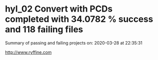 # hyl_02 Convert with PCDs completed with 34.0782 % success and 118 failing files

Summary of passing and failing projects on: 2020-03-28 at 22:35:31

http://www.ryffine.com
